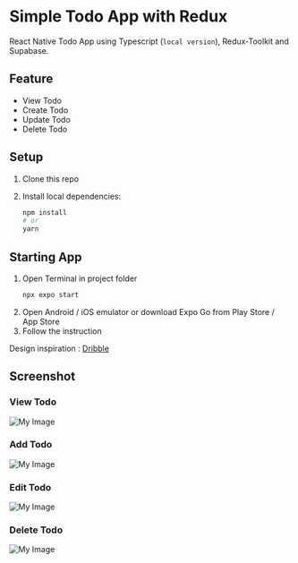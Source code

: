 # Simple Todo App with Redux

React Native Todo App using Typescript (`local version`), Redux-Toolkit and Supabase.

## Feature

- View Todo
- Create Todo
- Update Todo
- Delete Todo

## Setup

1. Clone this repo

2. Install local dependencies:
   ```sh
   npm install
   # or
   yarn
   ```

## Starting App

1. Open Terminal in project folder
   ```sh
   npx expo start
   ```
2. Open Android / iOS emulator or download Expo Go from Play Store / App Store
3. Follow the instruction

Design inspiration : [Dribble](https://dribbble.com/shots/14153121-ToDo-App-Dark-Theme)

## Screenshot

### View Todo

![My Image](src/image/4.jpg)

### Add Todo

![My Image](src/image/3.jpg)

### Edit Todo

![My Image](src/image/2.jpg)

### Delete Todo

![My Image](src/image/1.jpg)
